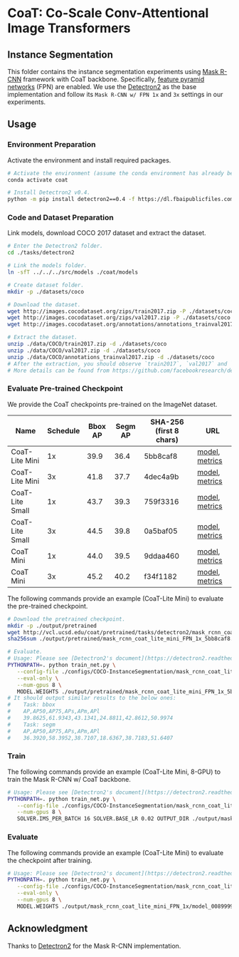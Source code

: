 # CoaT: Co-Scale Conv-Attentional Image Transformers

## Instance Segmentation
This folder contains the instance segmentation experiments using [Mask R-CNN](https://arxiv.org/abs/1703.06870) framework with CoaT backbone. Specifically, [feature pyramid networks](https://arxiv.org/abs/1612.03144) (FPN) are enabled. We use the [Detectron2](https://github.com/facebookresearch/detectron2) as the base implementation and follow its `Mask R-CNN w/ FPN 1x` and `3x` settings in our experiments.

## Usage
### Environment Preparation
Activate the environment and install required packages.
   ```bash
   # Activate the environment (assume the conda environment has already been created following the usage on the classification task).
   conda activate coat

   # Install Detectron2 v0.4.
   python -m pip install detectron2==0.4 -f https://dl.fbaipublicfiles.com/detectron2/wheels/cu110/torch1.7/index.html
   ```

### Code and Dataset Preparation
Link models, download COCO 2017 dataset and extract the dataset.
   ```bash
   # Enter the Detectron2 folder.
   cd ./tasks/detectron2

   # Link the models folder.
   ln -sfT ../../../src/models ./coat/models

   # Create dataset folder.
   mkdir -p ./datasets/coco

   # Download the dataset.
   wget http://images.cocodataset.org/zips/train2017.zip -P ./datasets/coco
   wget http://images.cocodataset.org/zips/val2017.zip -P ./datasets/coco
   wget http://images.cocodataset.org/annotations/annotations_trainval2017.zip -P ./datasets/coco

   # Extract the dataset.
   unzip ./data/COCO/train2017.zip -d ./datasets/coco
   unzip ./data/COCO/val2017.zip -d ./datasets/coco
   unzip ./data/COCO/annotations_trainval2017.zip -d ./datasets/coco
   # After the extraction, you should observe `train2017`, `val2017` and `annotations` folders in ./datasets/coco.
   # More details can be found from https://github.com/facebookresearch/detectron2/tree/master/datasets.
   ```

### Evaluate Pre-trained Checkpoint
We provide the CoaT checkpoints pre-trained on the ImageNet dataset.

| Name | Schedule | Bbox AP | Segm AP | SHA-256 (first 8 chars) | URL |
| --- | --- | --- | --- | --- | --- |
| CoaT-Lite Mini | 1x | 39.9 | 36.4 | 5bb8caf8 |[model](https://vcl.ucsd.edu/coat/pretrained/tasks/detectron2/mask_rcnn_coat_lite_mini_FPN_1x_5bb8caf8.pth), [metrics](https://vcl.ucsd.edu/coat/pretrained/tasks/detectron2/mask_rcnn_coat_lite_mini_FPN_1x_5bb8caf8.json) |
| CoaT-Lite Mini | 3x | 41.8 | 37.7 | 4dec4a9b |[model](https://vcl.ucsd.edu/coat/pretrained/tasks/detectron2/mask_rcnn_coat_lite_mini_FPN_3x_4dec4a9b.pth), [metrics](https://vcl.ucsd.edu/coat/pretrained/tasks/detectron2/mask_rcnn_coat_lite_mini_FPN_3x_4dec4a9b.json) |
| CoaT-Lite Small | 1x | 43.7 | 39.3 | 759f3316 |[model](https://vcl.ucsd.edu/coat/pretrained/tasks/detectron2/mask_rcnn_coat_lite_small_FPN_1x_759f3316.pth), [metrics](https://vcl.ucsd.edu/coat/pretrained/tasks/detectron2/mask_rcnn_coat_lite_small_FPN_1x_759f3316.json) |
| CoaT-Lite Small | 3x | 44.5 | 39.8 | 0a5baf05 |[model](https://vcl.ucsd.edu/coat/pretrained/tasks/detectron2/mask_rcnn_coat_lite_small_FPN_3x_0a5baf05.pth), [metrics](https://vcl.ucsd.edu/coat/pretrained/tasks/detectron2/mask_rcnn_coat_lite_small_FPN_3x_0a5baf05.json) |
| CoaT Mini | 1x | 44.0 | 39.5 | 9ddaa460 |[model](https://vcl.ucsd.edu/coat/pretrained/tasks/detectron2/mask_rcnn_coat_mini_FPN_1x_9ddaa460.pth), [metrics](https://vcl.ucsd.edu/coat/pretrained/tasks/detectron2/mask_rcnn_coat_mini_FPN_1x_9ddaa460.json) |
| CoaT Mini | 3x | 45.2 | 40.2 | f34f1182 |[model](https://vcl.ucsd.edu/coat/pretrained/tasks/detectron2/mask_rcnn_coat_mini_FPN_3x_f34f1182.pth), [metrics](https://vcl.ucsd.edu/coat/pretrained/tasks/detectron2/mask_rcnn_coat_mini_FPN_3x_f34f1182.json) |

The following commands provide an example (CoaT-Lite Mini) to evaluate the pre-trained checkpoint.
   ```bash
   # Download the pretrained checkpoint.
   mkdir -p ./output/pretrained
   wget http://vcl.ucsd.edu/coat/pretrained/tasks/detectron2/mask_rcnn_coat_lite_mini_FPN_1x_5bb8caf8.pth -P ./output/pretrained
   sha256sum ./output/pretrained/mask_rcnn_coat_lite_mini_FPN_1x_5bb8caf8.pth  # Make sure it matches the SHA-256 hash (first 8 characters) in the table.

   # Evaluate.
   # Usage: Please see [Detectron2's document](https://detectron2.readthedocs.io/en/latest/tutorials/getting_started.html) for more details.
   PYTHONPATH=. python train_net.py \
      --config-file ./configs/COCO-InstanceSegmentation/mask_rcnn_coat_lite_mini_FPN_1x.yaml \
      --eval-only \
      --num-gpus 8 \
      MODEL.WEIGHTS ./output/pretrained/mask_rcnn_coat_lite_mini_FPN_1x_5bb8caf8.pth
   # It should output similar results to the below ones:
   #    Task: bbox
   #    AP,AP50,AP75,APs,APm,APl
   #    39.8625,61.9343,43.1341,24.8811,42.8612,50.9974
   #    Task: segm
   #    AP,AP50,AP75,APs,APm,APl
   #    36.3920,58.3952,38.7107,18.6367,38.7183,51.6407
   ```
   
### Train
The following commands provide an example (CoaT-Lite Mini, 8-GPU) to train the Mask R-CNN w/ CoaT backbone.
   ```bash
   # Usage: Please see [Detectron2's document](https://detectron2.readthedocs.io/en/latest/tutorials/getting_started.html) for more details.
   PYTHONPATH=. python train_net.py \
      --config-file ./configs/COCO-InstanceSegmentation/mask_rcnn_coat_lite_mini_FPN_1x.yaml \
      --num-gpus 8 \
      SOLVER.IMS_PER_BATCH 16 SOLVER.BASE_LR 0.02 OUTPUT_DIR ./output/mask_rcnn_coat_lite_mini_FPN_1x
   ```

### Evaluate
The following commands provide an example (CoaT-Lite Mini) to evaluate the checkpoint after training.
   ```bash
   # Usage: Please see [Detectron2's document](https://detectron2.readthedocs.io/en/latest/tutorials/getting_started.html) for more details.
   PYTHONPATH=. python train_net.py \
      --config-file ./configs/COCO-InstanceSegmentation/mask_rcnn_coat_lite_mini_FPN_1x.yaml \
      --eval-only \
      --num-gpus 8 \
      MODEL.WEIGHTS ./output/mask_rcnn_coat_lite_mini_FPN_1x/model_0089999.pth
   ```

## Acknowledgment
Thanks to [Detectron2](https://github.com/facebookresearch/detectron2) for the Mask R-CNN implementation.